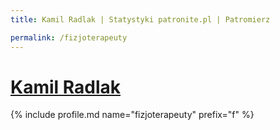 ```yaml
---
title: Kamil Radlak | Statystyki patronite.pl | Patromierz

permalink: /fizjoterapeuty
---
```


# [Kamil Radlak](https://patronite.pl/fizjoterapeuty)

{% include profile.md name="fizjoterapeuty" prefix="f" %}
